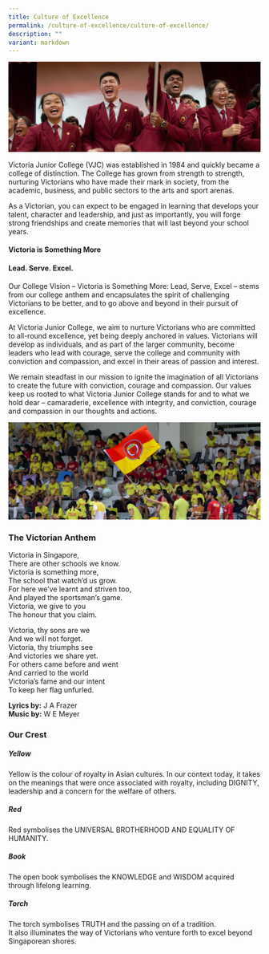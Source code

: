 ```yaml
---
title: Culture of Excellence
permalink: /culture-of-excellence/culture-of-excellence/
description: ""
variant: markdown
---
```

![](/images/Culture-of-Excellence-banner-1024x365.jpg)

Victoria Junior College (VJC) was established in 1984 and quickly became a college of distinction. The College has grown from strength to strength, nurturing Victorians who have made their mark in society, from the academic, business, and public sectors to the arts and sport arenas.  
  
As a Victorian, you can expect to be engaged in learning that develops your talent, character and leadership, and just as importantly, you will forge strong friendships and create memories that will last beyond your school years.

#### Victoria is Something More

#### Lead. Serve. Excel.

Our College Vision           – Victoria is Something More: Lead, Serve, Excel           – stems from our college anthem and encapsulates the spirit of challenging Victorians to be better, and to go above and beyond in their pursuit of excellence.&nbsp;

At Victoria Junior College, we aim to nurture Victorians who are committed to all-round excellence, yet being deeply anchored in values. Victorians will develop as individuals, and as part of the larger community, become leaders who lead with courage, serve the college and community with conviction and compassion, and excel in their areas of passion and interest.

We remain steadfast in our mission to ignite the imagination of all Victorians to create the future with conviction, courage and compassion. Our values keep us rooted to what Victoria Junior College stands for and to what we hold dear           – camaraderie, excellence with integrity, and conviction, courage and compassion in our thoughts and actions.

![](/images/Crest-and-Anthem-Banner-1-1024x394.jpg)
### The Victorian Anthem

Victoria in Singapore,  
There are other schools we know.  
Victoria is something more,  
The school that watch’d us grow.  
For here we’ve learnt and striven too,  
And played the sportsman’s game.  
Victoria, we give to you  
The honour that you claim.

Victoria, thy sons are we  
And we will not forget.  
Victoria, thy triumphs see  
And victories we share yet.  
For others came before and went  
And carried to the world  
Victoria’s fame and our intent  
To keep her flag unfurled.

**Lyrics by:**&nbsp;J A Frazer  
**Music by:**&nbsp;W E Meyer

### Our Crest

##### **Yellow**

Yellow is the colour of royalty in Asian cultures. In our context today, it takes on the meanings that were once associated with royalty, including DIGNITY, leadership and a concern for the welfare of others.

##### **Red**

Red symbolises the UNIVERSAL BROTHERHOOD AND EQUALITY OF HUMANITY.

##### **Book**

The open book symbolises the KNOWLEDGE and WISDOM acquired through lifelong learning.

##### **Torch**

The torch symbolises TRUTH and the passing on of a tradition.  
It also illuminates the way of Victorians who venture forth to excel beyond Singaporean shores.